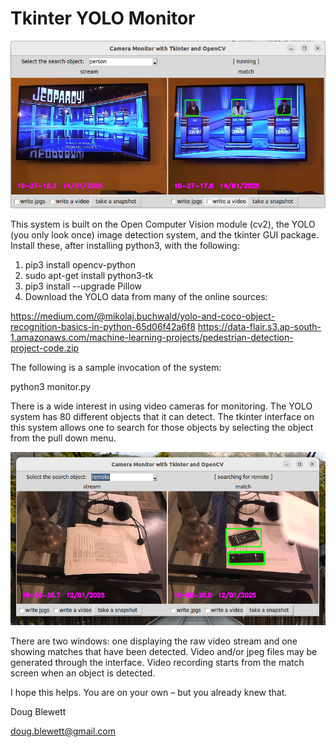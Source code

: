 # Tkinter YOLO Monitor

![alt text](https://github.com/blewett/monitor-tkinter-yolo/blob/main/jeopardy.png?raw=true)

This system is built on the Open Computer Vision module (cv2), the YOLO (you only look once) image detection system, and the  tkinter GUI package. Install these, after installing python3, with the following:

1. pip3 install opencv-python
2. sudo apt-get install python3-tk
3. pip3 install --upgrade Pillow
4. Download the YOLO data from many of the online sources:

https://medium.com/@mikolaj.buchwald/yolo-and-coco-object-recognition-basics-in-python-65d06f42a6f8
https://data-flair.s3.ap-south-1.amazonaws.com/machine-learning-projects/pedestrian-detection-project-code.zip

The following is a sample invocation of the system:

python3 monitor.py

There is a wide interest in using video cameras for monitoring.  The YOLO system has 80 different objects that it can detect.   The tkinter interface on this system allows one to search for those objects by selecting the object from the pull down menu.

![alt text](https://github.com/blewett/monitor-tkinter-yolo/blob/main/tkinter-yolo-opencv.png?raw=true)

There are two windows: one displaying the raw video stream and one showing matches that have been detected.  Video and/or jpeg files may be generated through the interface.  Video recording starts from the match screen when an object is detected.

I hope this helps.  You are on your own – but you already knew that.

Doug Blewett

doug.blewett@gmail.com
